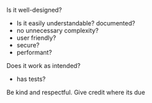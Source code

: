 ---
---

Is it well-designed? 
- Is it easily understandable? documented?
- no unnecessary complexity?
- user friendly?
- secure?
- performant?

Does it work as intended? 
- has tests?

Be kind and respectful. Give credit where its due 

